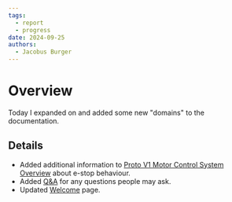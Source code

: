 ```yaml
---
tags:
  - report
  - progress
date: 2024-09-25
authors:
  - Jacobus Burger
---
```


# Overview
Today I expanded on and added some new "domains" to the documentation.

## Details
- Added additional information to [Proto V1 Motor Control System Overview](Archive/Proto%20V1%20Motor%20Control%20System%20Overview.md) about e-stop behaviour.
- Added [Q&A](Resources/Q&A.md) for any questions people may ask.
- Updated [Welcome](Welcome.md) page.